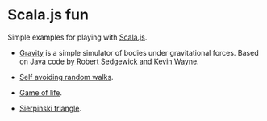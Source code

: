 # Scala.js fun
Simple examples for playing with [Scala.js](https://www.scala-js.org/).

* [Gravity](https://ppgllrd.github.io/ScalaJS.fun/index.html?0) is a simple simulator of bodies under gravitational 
  forces. Based on [Java code by Robert Sedgewick and Kevin Wayne](https://introcs.cs.princeton.edu/java/34nbody/).

* [Self avoiding random walks](https://ppgllrd.github.io/ScalaJS.fun/index.html?1).

* [Game of life](https://ppgllrd.github.io/ScalaJS.fun/index.html?2).

* [Sierpinski triangle](https://ppgllrd.github.io/ScalaJS.fun/index.html?3).